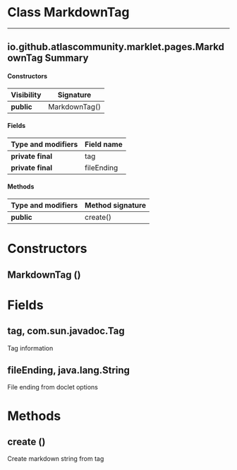 Class MarkdownTag
=================
---
io.github.atlascommunity.marklet.pages.MarkdownTag
Summary
-------
#### Constructors
| Visibility | Signature     |
| ---------- | ------------- |
| **public** | MarkdownTag() |
#### Fields
| Type and modifiers | Field name |
| ------------------ | ---------- |
| **private final**  | tag        |
| **private final**  | fileEnding |
#### Methods
| Type and modifiers | Method signature |
| ------------------ | ---------------- |
| **public**         | create()         |

Constructors
============
MarkdownTag ()
--------------


Fields
======
tag, com.sun.javadoc.Tag
------------------------
Tag information

fileEnding, java.lang.String
----------------------------
File ending from doclet options


Methods
=======
create ()
---------
Create markdown string from tag


